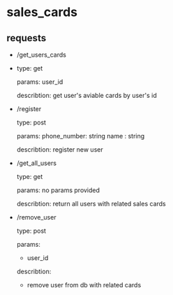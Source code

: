 # sales_cards
##  requests

* /get_users_cards
* 
  type:
    get
  
  params:
    user_id
  
  describtion:
    get user's aviable cards by user's id

* /register
  
  type:
    post
  
  params:
    phone_number: string
    name : string
  
  describtion:
    register new user

* /get_all_users
  
  type:
    get
  
  params:
    no params provided
  
  describtion:
    return all users with related sales cards
  
* /remove_user
  
  type:
    post
  
  params:
  - user_id
  
  describtion:
  - remove user from db with related cards
